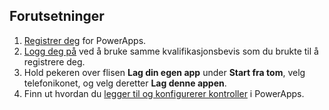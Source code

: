 ## <a name="prerequisites"></a>Forutsetninger

1. [Registrer deg](../maker/signup-for-powerapps.md) for PowerApps.
1. [Logg deg på](https://web.powerapps.com/?utm_source=padocs&utm_medium=linkinadoc&utm_campaign=referralsfromdoc) ved å bruke samme kvalifikasjonsbevis som du brukte til å registrere deg.
1. Hold pekeren over flisen **Lag din egen app** under **Start fra tom**, velg telefonikonet, og velg deretter **Lag denne appen**.
1. Finn ut hvordan du [legger til og konfigurerer kontroller](../maker/canvas-apps/add-configure-controls.md) i PowerApps.
